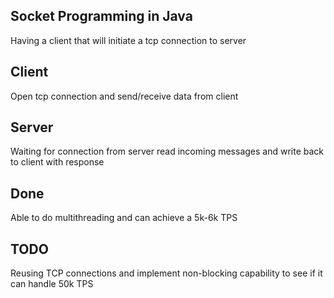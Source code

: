 ## Socket Programming in Java
Having a client that will initiate a tcp connection to server
## Client 

Open tcp connection and send/receive data from client

## Server

Waiting for connection from server read incoming messages and write back to client with response


## Done

Able to do multithreading and can achieve a 5k-6k TPS


## TODO

Reusing TCP connections and implement non-blocking capability to see if it can handle 50k TPS

 
